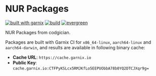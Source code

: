 # NUR Packages

[![built with garnix](https://img.shields.io/endpoint.svg?url=https%3A%2F%2Fgarnix.io%2Fapi%2Fbadges%2Fcodgician%2Fnur-packages%3Fbranch%3Dmain)](https://garnix.io/repo/codgician/nur-packages)
[![build](https://github.com/codgician/nur-packages/actions/workflows/build.yml/badge.svg)](https://github.com/codgician/nur-packages/actions/workflows/build.yml)
[![evergreen](https://github.com/codgician/nur-packages/actions/workflows/evergreen.yml/badge.svg)](https://github.com/codgician/nur-packages/actions/workflows/evergreen.yml)

NUR Packages from codgician.

Packages are built with Garnix CI for `x86_64-linux`, `aarch64-linux` and `aarch64-darwin`, and results are available in following binary cache:

- **Cache URL**: `https://cache.garnix.io`
- **Public Key**: `cache.garnix.io:CTFPyKSLcx5RMJKfLo5EEPUObbA78b0YQ2DTCJXqr9g=`



